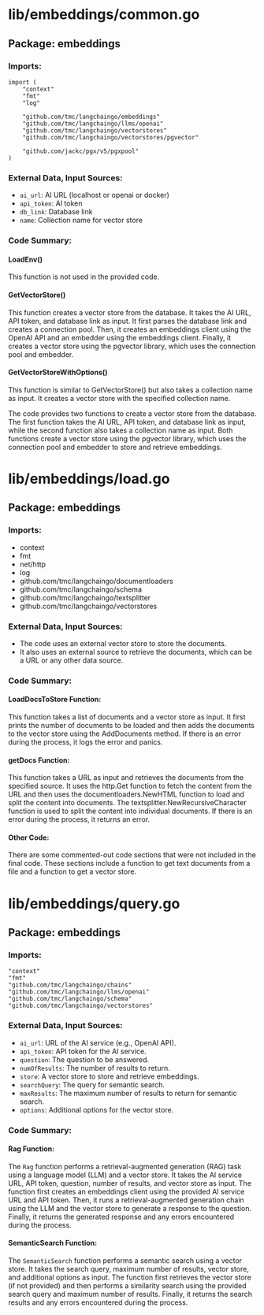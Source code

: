 # lib/embeddings/common.go  
## Package: embeddings  
  
### Imports:  
  
```  
import (  
	"context"  
	"fmt"  
	"log"  
  
	"github.com/tmc/langchaingo/embeddings"  
	"github.com/tmc/langchaingo/llms/openai"  
	"github.com/tmc/langchaingo/vectorstores"  
	"github.com/tmc/langchaingo/vectorstores/pgvector"  
  
	"github.com/jackc/pgx/v5/pgxpool"  
)  
```  
  
### External Data, Input Sources:  
  
- `ai_url`: AI URL (localhost or openai or docker)  
- `api_token`: AI token  
- `db_link`: Database link  
- `name`: Collection name for vector store  
  
### Code Summary:  
  
#### LoadEnv()  
  
This function is not used in the provided code.  
  
#### GetVectorStore()  
  
This function creates a vector store from the database. It takes the AI URL, API token, and database link as input. It first parses the database link and creates a connection pool. Then, it creates an embeddings client using the OpenAI API and an embedder using the embeddings client. Finally, it creates a vector store using the pgvector library, which uses the connection pool and embedder.  
  
#### GetVectorStoreWithOptions()  
  
This function is similar to GetVectorStore() but also takes a collection name as input. It creates a vector store with the specified collection name.  
  
The code provides two functions to create a vector store from the database. The first function takes the AI URL, API token, and database link as input, while the second function also takes a collection name as input. Both functions create a vector store using the pgvector library, which uses the connection pool and embedder to store and retrieve embeddings.  
  
# lib/embeddings/load.go  
## Package: embeddings  
  
### Imports:  
  
- context  
- fmt  
- net/http  
- log  
- github.com/tmc/langchaingo/documentloaders  
- github.com/tmc/langchaingo/schema  
- github.com/tmc/langchaingo/textsplitter  
- github.com/tmc/langchaingo/vectorstores  
  
### External Data, Input Sources:  
  
- The code uses an external vector store to store the documents.  
- It also uses an external source to retrieve the documents, which can be a URL or any other data source.  
  
### Code Summary:  
  
#### LoadDocsToStore Function:  
  
This function takes a list of documents and a vector store as input. It first prints the number of documents to be loaded and then adds the documents to the vector store using the AddDocuments method. If there is an error during the process, it logs the error and panics.  
  
#### getDocs Function:  
  
This function takes a URL as input and retrieves the documents from the specified source. It uses the http.Get function to fetch the content from the URL and then uses the documentloaders.NewHTML function to load and split the content into documents. The textsplitter.NewRecursiveCharacter function is used to split the content into individual documents. If there is an error during the process, it returns an error.  
  
#### Other Code:  
  
There are some commented-out code sections that were not included in the final code. These sections include a function to get text documents from a file and a function to get a vector store.  
  
  
  
# lib/embeddings/query.go  
## Package: embeddings  
  
### Imports:  
  
```  
"context"  
"fmt"  
"github.com/tmc/langchaingo/chains"  
"github.com/tmc/langchaingo/llms/openai"  
"github.com/tmc/langchaingo/schema"  
"github.com/tmc/langchaingo/vectorstores"  
```  
  
### External Data, Input Sources:  
  
- `ai_url`: URL of the AI service (e.g., OpenAI API).  
- `api_token`: API token for the AI service.  
- `question`: The question to be answered.  
- `numOfResults`: The number of results to return.  
- `store`: A vector store to store and retrieve embeddings.  
- `searchQuery`: The query for semantic search.  
- `maxResults`: The maximum number of results to return for semantic search.  
- `options`: Additional options for the vector store.  
  
### Code Summary:  
  
#### Rag Function:  
  
The `Rag` function performs a retrieval-augmented generation (RAG) task using a language model (LLM) and a vector store. It takes the AI service URL, API token, question, number of results, and vector store as input. The function first creates an embeddings client using the provided AI service URL and API token. Then, it runs a retrieval-augmented generation chain using the LLM and the vector store to generate a response to the question. Finally, it returns the generated response and any errors encountered during the process.  
  
#### SemanticSearch Function:  
  
The `SemanticSearch` function performs a semantic search using a vector store. It takes the search query, maximum number of results, vector store, and additional options as input. The function first retrieves the vector store (if not provided) and then performs a similarity search using the provided search query and maximum number of results. Finally, it returns the search results and any errors encountered during the process.  
  
